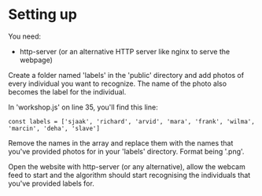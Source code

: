# Setting up

You need:
- http-server (or an alternative HTTP server like nginx to serve the webpage)

Create a folder named 'labels' in the 'public' directory and add photos of every individual you want
to recognize. The name of the photo also becomes the label for the individual.

In 'workshop.js' on line 35, you'll find this line:

```
const labels = ['sjaak', 'richard', 'arvid', 'mara', 'frank', 'wilma', 'marcin', 'deha', 'slave']
```

Remove the names in the array and replace them with the names that you've provided photos for in your
'labels' directory. Format being '<name>.png'.

Open the website with http-server (or any alternative), allow the webcam feed to start and the algorithm
should start recognising the individuals that you've provided labels for.
